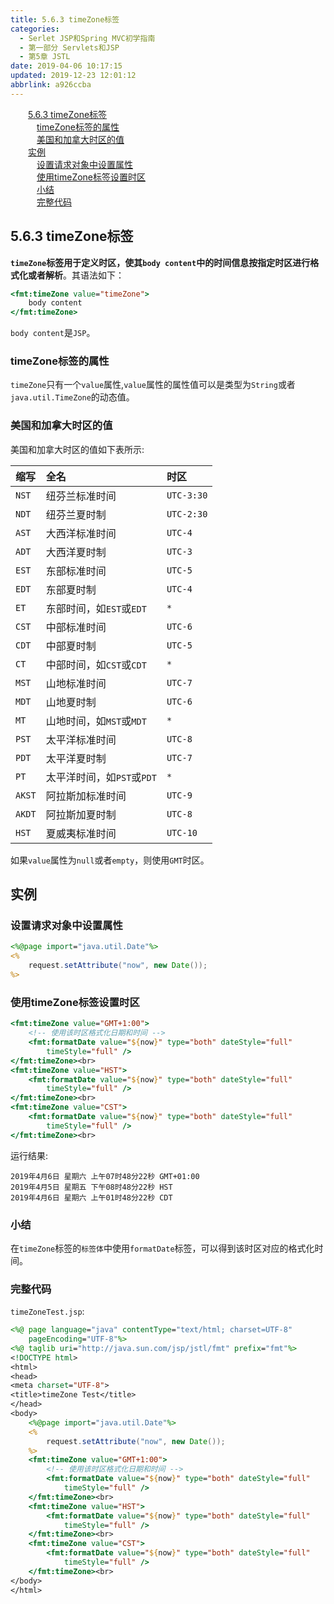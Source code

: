 ```yaml
---
title: 5.6.3 timeZone标签
categories: 
  - Serlet JSP和Spring MVC初学指南
  - 第一部分 Servlets和JSP
  - 第5章 JSTL
date: 2019-04-06 10:17:15
updated: 2019-12-23 12:01:12
abbrlink: a926ccba
---
```

<div id='my_toc'><a href="/JavaReadingNotes/a926ccba/#5-6-3-timeZone标签" class="header_2">5.6.3 timeZone标签</a>&nbsp;<br><a href="/JavaReadingNotes/a926ccba/#timeZone标签的属性" class="header_3">timeZone标签的属性</a>&nbsp;<br><a href="/JavaReadingNotes/a926ccba/#美国和加拿大时区的值" class="header_3">美国和加拿大时区的值</a>&nbsp;<br><a href="/JavaReadingNotes/a926ccba/#实例" class="header_2">实例</a>&nbsp;<br><a href="/JavaReadingNotes/a926ccba/#设置请求对象中设置属性" class="header_3">设置请求对象中设置属性</a>&nbsp;<br><a href="/JavaReadingNotes/a926ccba/#使用timeZone标签设置时区" class="header_3">使用timeZone标签设置时区</a>&nbsp;<br><a href="/JavaReadingNotes/a926ccba/#小结" class="header_3">小结</a>&nbsp;<br><a href="/JavaReadingNotes/a926ccba/#完整代码" class="header_3">完整代码</a>&nbsp;<br></div>
<style>.header_1{margin-left: 1em;}.header_2{margin-left: 2em;}.header_3{margin-left: 3em;}.header_4{margin-left: 4em;}.header_5{margin-left: 5em;}.header_6{margin-left: 6em;}</style>
<!--more-->
<script>if (navigator.platform.search('arm')==-1){document.getElementById('my_toc').style.display = 'none';}var e,p = document.getElementsByTagName('p');while (p.length>0) {e = p[0];e.parentElement.removeChild(e);}</script>

<!--end-->
## 5.6.3 timeZone标签 ##
**`timeZone`标签用于定义时区，使其`body content`中的时间信息按指定时区进行格式化或者解析**。其语法如下：
```jsp
<fmt:timeZone value="timeZone">
    body content
</fmt:timeZone>
```
`body content`是`JSP`。
### timeZone标签的属性 ###
`timeZone`只有一个`value`属性,`value`属性的属性值可以是类型为`String`或者`java.util.TimeZone`的动态值。


### 美国和加拿大时区的值 ###
美国和加拿大时区的值如下表所示:

|缩写|全名|时区|
|:---|:---|:---|
|`NST`|纽芬兰标准时间|`UTC-3:30`|
|`NDT`|纽芬兰夏时制|`UTC-2:30`|
|`AST`|大西洋标准时间|`UTC-4`|
|`ADT`|大西洋夏时制|`UTC-3`|
|`EST`|东部标准时间|`UTC-5`|
|`EDT`|东部夏时制|`UTC-4`|
|`ET`|东部时间，如`EST`或`EDT`|`*`|
|`CST`|中部标准时间|`UTC-6`|
|`CDT`|中部夏时制|`UTC-5`|
|`CT`|中部时间，如`CST`或`CDT`|`*`|
|`MST`|山地标准时间|`UTC-7`|
|`MDT`|山地夏时制|`UTC-6`|
|`MT`|山地时间，如`MST`或`MDT`|`*`|
|`PST`|太平洋标准时间|`UTC-8`|
|`PDT`|太平洋夏时制|`UTC-7`|
|`PT`|太平洋时间，如`PST`或`PDT`|`*`|
|`AKST`|阿拉斯加标准时间|`UTC-9`|
|`AKDT`|阿拉斯加夏时制|`UTC-8`|
|`HST`|夏威夷标准时间|`UTC-10`|

如果`value`属性为`null`或者`empty`，则使用`GMT`时区。

## 实例 ##
### 设置请求对象中设置属性 ###
```jsp
<%@page import="java.util.Date"%>
<%
    request.setAttribute("now", new Date());
%>
```
### 使用timeZone标签设置时区 ###
```jsp
<fmt:timeZone value="GMT+1:00">
    <!-- 使用该时区格式化日期和时间 -->
    <fmt:formatDate value="${now}" type="both" dateStyle="full"
        timeStyle="full" />
</fmt:timeZone><br>
<fmt:timeZone value="HST">
    <fmt:formatDate value="${now}" type="both" dateStyle="full"
        timeStyle="full" />
</fmt:timeZone><br>
<fmt:timeZone value="CST">
    <fmt:formatDate value="${now}" type="both" dateStyle="full"
        timeStyle="full" />
</fmt:timeZone><br>
```
运行结果:
```
2019年4月6日 星期六 上午07时48分22秒 GMT+01:00
2019年4月5日 星期五 下午08时48分22秒 HST
2019年4月6日 星期六 上午01时48分22秒 CDT
```
### 小结 ###
在`timeZone`标签的`标签体`中使用`formatDate`标签，可以得到该时区对应的格式化时间。
### 完整代码 ###
`timeZoneTest.jsp`:
```jsp
<%@ page language="java" contentType="text/html; charset=UTF-8"
    pageEncoding="UTF-8"%>
<%@ taglib uri="http://java.sun.com/jsp/jstl/fmt" prefix="fmt"%>
<!DOCTYPE html>
<html>
<head>
<meta charset="UTF-8">
<title>timeZone Test</title>
</head>
<body>
    <%@page import="java.util.Date"%>
    <%
        request.setAttribute("now", new Date());
    %>
    <fmt:timeZone value="GMT+1:00">
        <!-- 使用该时区格式化日期和时间 -->
        <fmt:formatDate value="${now}" type="both" dateStyle="full"
            timeStyle="full" />
    </fmt:timeZone><br>
    <fmt:timeZone value="HST">
        <fmt:formatDate value="${now}" type="both" dateStyle="full"
            timeStyle="full" />
    </fmt:timeZone><br>
    <fmt:timeZone value="CST">
        <fmt:formatDate value="${now}" type="both" dateStyle="full"
            timeStyle="full" />
    </fmt:timeZone><br>
</body>
</html>
```




